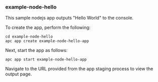 ### example-node-hello

This sample nodejs app outputs "Hello World" to the console.

To create the app, perform the following:

```
cd example-node-hello
apc app create example-node-hello-app
```

Next, start the app as follows:

```
apc app start example-node-hello-app
```

Navigate to the URL provided from the app staging process to view the output page.
